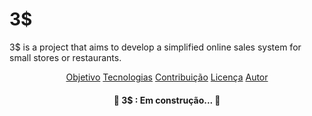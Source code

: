 
<h1 style="align: center"> 3$ </h1>

<p>
3$ is a project that aims to develop a simplified online sales system for small stores or restaurants.
</p>

<p align="center">
 <a href="#objetivo">Objetivo</a> 
 <a href="#tecnologias">Tecnologias</a> 
 <a href="#contribuicao">Contribuição</a>
 <a href="#licenc-a">Licença</a> 
 <a href="#autor">Autor</a>
</p>

<h4 align="center"> 
	🚧  3$ : Em construção...  🚧
</h4>